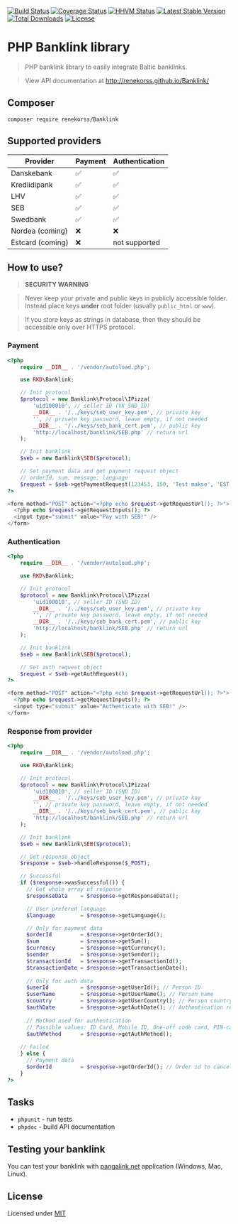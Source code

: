 [![Build Status](https://travis-ci.org/renekorss/Banklink.svg?branch=master)](https://travis-ci.org/renekorss/Banklink) 
[![Coverage Status](https://coveralls.io/repos/renekorss/Banklink/badge.svg?branch=master&service=github)](https://coveralls.io/github/renekorss/Banklink?branch=master)
[![HHVM Status](http://hhvm.h4cc.de/badge/renekorss/banklink.svg?style=flat)](http://hhvm.h4cc.de/package/renekorss/banklink)
[![Latest Stable Version](https://poser.pugx.org/renekorss/banklink/v/stable)](https://packagist.org/packages/renekorss/banklink)
[![Total Downloads](https://poser.pugx.org/renekorss/banklink/downloads)](https://packagist.org/packages/renekorss/banklink)
[![License](http://img.shields.io/badge/license-MIT-blue.svg)](LICENSE)

# PHP Banklink library

> PHP banklink library to easily integrate Baltic banklinks.

> View API documentation at http://renekorss.github.io/Banklink/

## Composer

    composer require renekorss/Banklink

## Supported providers

Provider         | Payment             | Authentication
---------------- | ------------------- | -------------
Danskebank       | :white_check_mark:  | :white_check_mark:
Krediidipank     | :white_check_mark:  | :white_check_mark:
LHV              | :white_check_mark:  | :white_check_mark:
SEB              | :white_check_mark:  | :white_check_mark:
Swedbank         | :white_check_mark:  | :white_check_mark:
Nordea (coming)  | :x:                 | :x:
Estcard (coming) | :x:                 | not supported

## How to use?

> **SECURITY WARNING** 

> Never keep your private and public keys in publicly accessible folder. Instead place keys **under** root folder (usually `public_html` or `www`).

> If you store keys as strings in database, then they should be accessible only over HTTPS protocol.

### Payment

````php
<?php
    require __DIR__ . '/vendor/autoload.php';

    use RKD\Banklink;

    // Init protocol
    $protocol = new Banklink\Protocol\IPizza(
        'uid100010', // seller ID (VK_SND_ID)
        __DIR__ . '/../keys/seb_user_key.pem', // private key
        '', // private key password, leave empty, if not needed
        __DIR__ . '/../keys/seb_bank_cert.pem', // public key
        'http://localhost/banklink/SEB.php' // return url
    );

    // Init banklink
    $seb = new Banklink\SEB($protocol);

    // Set payment data and get payment request object
    // orderId, sum, message, language
    $request = $seb->getPaymentRequest(123453, 150, 'Test makse', 'EST');
?>

<form method="POST" action="<?php echo $request->getRequestUrl(); ?>">
  <?php echo $request->getRequestInputs(); ?>
  <input type="submit" value="Pay with SEB!" />
</form>

````

### Authentication

````php
<?php
    require __DIR__ . '/vendor/autoload.php';

    use RKD\Banklink;

    // Init protocol
    $protocol = new Banklink\Protocol\IPizza(
        'uid100010', // seller ID (SND ID)
        __DIR__ . '/../keys/seb_user_key.pem', // private key
        '', // private key password, leave empty, if not needed
        __DIR__ . '/../keys/seb_bank_cert.pem', // public key
        'http://localhost/banklink/SEB.php' // return url
    );

    // Init banklink
    $seb = new Banklink\SEB($protocol);

    // Get auth request object
    $request = $seb->getAuthRequest();
?>

<form method="POST" action="<?php echo $request->getRequestUrl(); ?>">
  <?php echo $request->getRequestInputs(); ?>
  <input type="submit" value="Authenticate with SEB!" />
</form>

````

### Response from provider

````php
<?php
    require __DIR__ . '/vendor/autoload.php';

    use RKD\Banklink;

    // Init protocol
    $protocol = new Banklink\Protocol\IPizza(
        'uid100010', // seller ID (SND ID)
        __DIR__ . '/../keys/seb_user_key.pem', // private key
        '', // private key password, leave empty, if not needed
        __DIR__ . '/../keys/seb_bank_cert.pem', // public key
        'http://localhost/banklink/SEB.php' // return url
    );

    // Init banklink
    $seb = new Banklink\SEB($protocol);

    // Get response object
    $response = $seb->handleResponse($_POST);

    // Successful
    if ($response->wasSuccessful()) {
      // Get whole array of response
      $responseData    = $response->getResponseData();

      // User prefered language
      $language        = $response->getLanguage();

      // Only for payment data
      $orderId         = $response->getOrderId();
      $sum             = $response->getSum();
      $currency        = $response->getCurrency();
      $sender          = $response->getSender();
      $transactionId   = $response->getTransactionId();
      $transactionDate = $response->getTransactionDate();
      
      // Only for auth data
      $userId          = $response->getUserId(); // Person ID
      $userName        = $response->getUserName(); // Person name
      $country         = $response->getUserCountry(); // Person country
      $authDate        = $response->getAuthDate(); // Authentication response datetime
      
      // Method used for authentication 
      // Possible values: ID Card, Mobile ID, One-off code card, PIN-calculator, Code card or unknown
      $authMethod      = $response->getAuthMethod();
    
    // Failed
    } else {
      // Payment data
      $orderId         = $response->getOrderId(); // Order id to cancel order etc.
    }
?>

````

## Tasks

 - `phpunit` - run tests
 - `phpdoc` - build API documentation

## Testing your banklink

You can test your banklink with <a href="http://pangalink.net/" target="_blank">pangalink.net</a> application (Windows, Mac, Linux).

## License

Licensed under [MIT](LICENSE)
